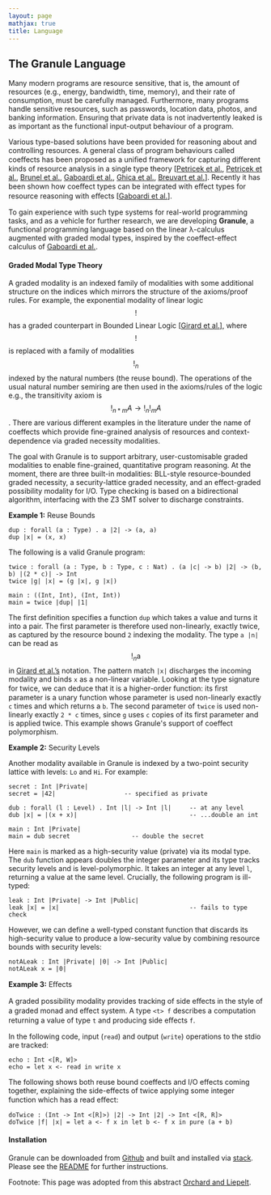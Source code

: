 ```yaml
---
layout: page
mathjax: true
title: Language
---
```


The Granule Language
--------------------

Many modern programs are resource sensitive, that is, the amount of resources (e.g., energy, bandwidth, time, memory), and their rate of consumption, must be carefully managed. Furthermore, many programs handle sensitive resources, such as passwords, location data, photos, and banking information. Ensuring that private data is not inadvertently leaked is as important as the functional input-output behaviour of a program.

Various type-based solutions have been provided for reasoning about and controlling resources. A general class of program behaviours called coeﬀects has been proposed as a uniﬁed framework for capturing diﬀerent kinds of resource analysis in a single type theory [[Petricek et al.](http://tomasp.net/academic/papers/structural/coeffects-icfp.pdf), [Petricek et al.](http://tomasp.net/academic/papers/coeffects/coeffects-icalp.pdf), [Brunel et al.](https://lipn.univ-paris13.fr/~mazza/papers/CoreQuantCoeff.pdf), [Gaboardi et al.](https://www.cs.kent.ac.uk/people/staff/dao7/publ/combining-effects-and-coeffects-icfp16.pdf), [Ghica et al.](https://www.cs.bham.ac.uk/~drg/papers/esop14.pdf), [Breuvart et al.](https://lipn.univ-paris13.fr/~breuvart/articles/boundedRel.pdf)]. Recently it has been shown how coeﬀect types can be integrated with eﬀect types for resource reasoning with eﬀects [[Gaboardi et al.](https://www.cs.kent.ac.uk/people/staff/dao7/publ/combining-effects-and-coeffects-icfp16.pdf)].

To gain experience with such type systems for real-world programming tasks, and as a vehicle for further research, we are developing **Granule**, a functional programming language based on the linear λ-calculus augmented with graded modal types, inspired by the coeffect-effect calculus of [Gaboardi et al.](https://www.cs.kent.ac.uk/people/staff/dao7/publ/combining-effects-and-coeffects-icfp16.pdf).

#### Graded Modal Type Theory

A graded modality is an indexed family of modalities with some additional structure on the indices which mirrors the structure of the axioms/proof rules. For example, the exponential modality of linear logic $$!$$ has a graded counterpart in Bounded Linear Logic [[Girard et al.](https://www.sciencedirect.com/science/article/pii/030439759290386T)], where $$!$$ is replaced with a family of modalities $$!_n$$ indexed by the natural numbers (the reuse bound). The operations of the usual natural number semiring are then used in the axioms/rules of the logic e.g., the transitivity axiom is $$!_{n*m} A \to !_n !_m A$$. There are various different examples in the literature under the name of coeffects which provide ﬁne-grained analysis of resources and context-dependence via graded necessity modalities.

The goal with Granule is to support arbitrary, user-customisable graded modalities to enable fine-grained, quantitative program reasoning. At the moment, there are three built-in modalities: BLL-style resource-bounded graded necessity, a security-lattice graded necessity, and an effect-graded possibility modality for I/O. Type checking is based on a bidirectional algorithm, interfacing with the Z3 SMT solver to discharge constraints.

**Example 1:** Reuse Bounds

```
dup : forall (a : Type) . a |2| -> (a, a)
dup |x| = (x, x)
```

The following is a valid Granule program:

```
twice : forall (a : Type, b : Type, c : Nat) . (a |c| -> b) |2| -> (b, b) |(2 * c)| -> Int
twice |g| |x| = (g |x|, g |x|)

main : ((Int, Int), (Int, Int))
main = twice |dup| |1|
```

The first definition specifies a function `dup` which takes a value and turns it into a pair. The
first parameter is therefore used non-linearly, exactly twice, as captured by the resource bound `2` indexing the modality. The type `a |n|` can be read as $$!_n \text{a}$$ in [Girard et al.’s](https://www.sciencedirect.com/science/article/pii/030439759290386T) notation. The pattern match `|x|` discharges the incoming modality and binds `x` as a non-linear variable. Looking at the type signature for twice, we can deduce that it is a higher-order function: its ﬁrst parameter is a unary function whose parameter is used non-linearly exactly `c` times and which returns a `b`. The second parameter of `twice` is used non-linearly exactly `2 * c` times, since `g` uses `c` copies of its first parameter and is applied twice. This example shows Granule's support of coeffect polymorphism.

**Example 2:** Security Levels

Another modality available in Granule is indexed by a two-point security lattice with levels: `Lo` and `Hi`. For example:

```
secret : Int |Private|
secret = |42|                   -- specified as private

dub : forall (l : Level) . Int |l| -> Int |l|     -- at any level
dub |x| = |(x + x)|                               -- ...double an int

main : Int |Private|
main = dub secret                 -- double the secret
```

Here `main` is marked as a high-security value (private) via its modal type. The `dub` function appears doubles the integer parameter and its type tracks security levels and is level-polymorphic. It takes an integer at any level `l`, returning a value at the same level. Crucially, the following program is ill-typed:

```
leak : Int |Private| -> Int |Public|
leak |x| = |x|                                    -- fails to type check
```

However, we can define a well-typed constant function that discards its high-security value to produce a low-security value by combining resource bounds with security levels:

```
notALeak : Int |Private| |0| -> Int |Public|
notALeak x = |0|
```

**Example 3:** Eﬀects

A graded possibility modality provides tracking of side eﬀects in the style of a graded monad and eﬀect system. A type `<t> f` describes a computation returning a value of type `t` and producing side eﬀects `f`.

In the following code, input (`read`) and output (`write`) operations to the stdio are tracked:

```
echo : Int <[R, W]>
echo = let x <- read in write x
```

The following shows both reuse bound coeffects and I/O effects coming together, explaining the side-effects of twice applying some integer function which has a read eﬀect:

```
doTwice : (Int -> Int <[R]>) |2| -> Int |2| -> Int <[R, R]>
doTwice |f| |x| = let a <- f x in let b <- f x in pure (a + b)
```

#### Installation

Granule can be downloaded from [Github](https://github.com/granule-project/granule) and built and installed via [stack](https://docs.haskellstack.org/en/stable/README/).  Please see the [README](https://github.com/granule-project/granule/blob/master/README.md) for further instructions.


Footnote: This page was adopted from this abstract [Orchard and Liepelt](http://www.cs.ox.ac.uk/conferences/fscd2017/preproceedings_unprotected/TLLA_Orchard.pdf).

